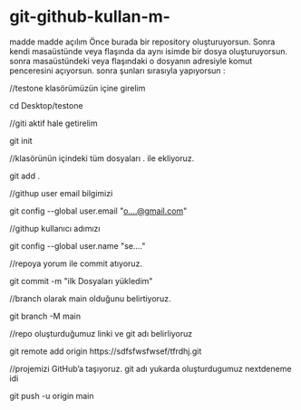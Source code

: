 # git-github-kullan-m-
madde madde açılım
Önce burada bir repository oluşturuyorsun.
Sonra kendi masaüstünde veya flaşında da aynı isimde bir dosya oluşturuyorsun.
sonra masaüstündeki veya flaşındaki o dosyanın adresiyle komut penceresini açıyorsun.
sonra şunları sırasıyla yapıyorsun :

//testone klasörümüzün içine girelim

cd Desktop/testone
 
//giti aktif hale getirelim

git init
 
//klasörünün içindeki tüm dosyaları . ile ekliyoruz.

git add .
 
//githup user email bilgimizi

git config --global user.email "o....@gmail.com"
 
//githup kullanıcı adımızı

git config --global user.name "se...."
 
//repoya yorum ile commit atıyoruz.

git commit -m "ilk Dosyaları yükledim"
 
//branch olarak main olduğunu belirtiyoruz.

git branch -M main
 
//repo oluşturduğumuz linki ve git adı belirliyoruz

git remote add origin https://sdfsfwsfwsef/tfrdhj.git
 
//projemizi GitHub’a taşıyoruz. git adı yukarda oluşturdugumuz nextdeneme idi

git push -u origin main
